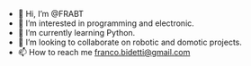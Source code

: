 - 👋 Hi, I’m @FRABT
- 👀 I’m interested in programming and electronic.
- 🌱 I’m currently learning Python.
- 💞️ I’m looking to collaborate on robotic and domotic projects.
- 📫 How to reach me franco.bidetti@gmail.com

<!---
FRABT/FRABT is a ✨ special ✨ repository because its `README.md` (this file) appears on your GitHub profile.
You can click the Preview link to take a look at your changes.
--->
